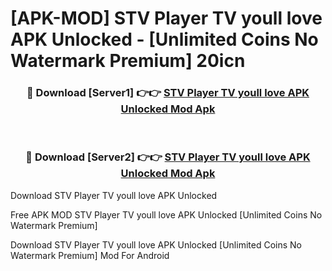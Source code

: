 # [APK-MOD] STV Player  TV youll love APK Unlocked - [Unlimited Coins No Watermark Premium] 20icn



<div align="center">
<h3>🔴 Download [Server1] 👉👉 <a href="https://momento.my/?title=STV_Player__TV_youll_love_APK_Unlocked">STV Player  TV youll love APK Unlocked Mod Apk</a></h3><br>

<h3>🔴 Download [Server2] 👉👉 <a href="https://momento.my/?title=STV_Player__TV_youll_love_APK_Unlocked">STV Player  TV youll love APK Unlocked Mod Apk</a></h3>
</div>



Download STV Player  TV youll love APK Unlocked 

Free APK MOD STV Player  TV youll love APK Unlocked [Unlimited Coins No Watermark Premium]

Download STV Player  TV youll love APK Unlocked [Unlimited Coins No Watermark Premium] Mod For Android
